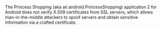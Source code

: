 The Princess Shopping (aka air.android.PrincessShopping) application 2 for Android does not verify X.509 certificates from SSL servers, which allows man-in-the-middle attackers to spoof servers and obtain sensitive information via a crafted certificate.